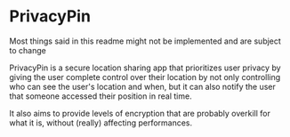 # PrivacyPin
Most things said in this readme might not be implemented and are subject to change

PrivacyPin is a secure location sharing app that prioritizes user privacy by giving the user complete control over their location by not only controlling who can see the user's location and when, but it can also notify the user that someone accessed their position in real time.

It also aims to provide levels of encryption that are probably overkill for what it is, without (really) affecting performances.

